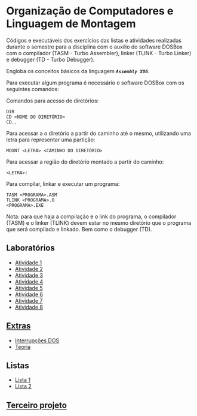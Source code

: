 # Organização de Computadores e Linguagem de Montagem

Códigos e executáveis dos exercícios das listas e atividades realizadas durante o semestre para a disciplina com o auxílio do software DOSBox com o compilador (TASM - Turbo Assembler), linker (TLINK - Turbo Linker) e debugger (TD - Turbo Debugger).

Engloba os conceitos básicos da linguagem ***```Assembly X86```***.

Para executar algum programa é necessário o software DOSBox com os seguintes comandos:

Comandos para acesso de diretórios:
```
DIR
CD <NOME DO DIRETÓRIO>
CD..
```

Para acessar a o diretório a partir do caminho até o mesmo, utilizando uma letra para representar uma partição:
```
MOUNT <LETRA> <CAMINHO DO DIRETÓRIO>
```
Para acessar a região do diretório montado a partir do caminho:
```
<LETRA>:
```
Para compilar, linkar e executar um programa:
```
TASM <PROGRAMA>.ASM
TLINK <PROGRAMA>.O
<PROGRAMA>.EXE
```
Nota: para que haja a compilação e o link do programa, o compilador (TASM) e o linker (TLINK) devem estar no mesmo diretório que o programa que será compilado e linkado. Bem como o debugger (TD).

## Laboratórios
* [Atividade 1](/OCLM/ativ1/LOC-Atividade1.pdf)
* [Atividade 2](/OCLM/ativ2/LOC-Atividade2.pdf)
* [Atividade 3](/OCLM/ativ3/LOC-Atividade3.pdf)
* [Atividade 4](/OCLM/ativ4/LOC-Atividade4.pdf)
* [Atividade 5](/OCLM/ativ5/LOC-Atividade5.pdf)
* [Atividade 6](/OCLM/ATIV6/LOC-Atividade6.pdf)
* [Atividade 7](/OCLM/ativ7/LOC-Atividade7.pdf)
* [Atividade 8](/OCLM/ativ8/LOC-Atividade8.pdf)
## [Extras](/OCLM/EXTRAS)
* [Interrupções DOS](/OCLM/Interrupções%20DOS.png)
* [Teoria](/OCLM/aula%202.txt)
## Listas
* [Lista 1](/OCLM/lista_1/OC-Lista1.pdf)
* [Lista 2](/OCLM/lista_2/OC-Lista2.pdf)
## [Terceiro projeto](/Engenharia%20reversa/LOC-Desafio.pdf)